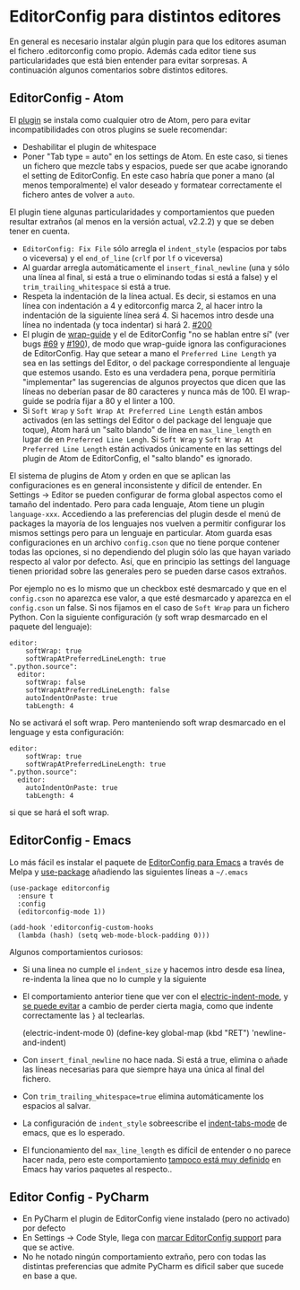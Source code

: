 # EditorConfig para distintos editores

En general es necesario instalar algún plugin para que los editores asuman el fichero .editorconfig como propio. Además cada editor tiene sus particularidades que está bien entender para evitar sorpresas. A continuación algunos comentarios sobre distintos editores.

## EditorConfig - Atom

El [plugin](https://atom.io/packages/editorconfig) se instala como cualquier otro de Atom, pero para evitar incompatibilidades con otros plugins se suele recomendar:

-   Deshabilitar el plugin de whitespace
-   Poner "Tab type = auto" en los settings de Atom. En este caso, si tienes un fichero que mezcle tabs y espacios, puede ser que acabe ignorando el setting de EditorConfig. En este caso habría que poner a mano (al menos temporalmente) el valor deseado y formatear correctamente el fichero antes de volver a `auto`.

El plugin tiene algunas particularidades y comportamientos que pueden resultar extraños (al menos en la versión actual, v2.2.2) y que se deben tener en cuenta.

-   `EditorConfig: Fix File` sólo arregla el `indent_style` (espacios por tabs o viceversa) y el `end_of_line` (`crlf` por `lf` o viceversa)
-   Al guardar arregla automáticamente el `insert_final_newline` (una y sólo una línea al final, si está a true o eliminando todas si está a false) y el `trim_trailing_whitespace` si está a true.
-   Respeta la indentación de la línea actual. Es decir, si estamos en una línea con indentación a 4 y editorconfig marca 2, al hacer intro la indentación de la siguiente línea será 4. Si hacemos intro desde una línea no indentada (y toca indentar) si hará 2. [#200](https://github.com/sindresorhus/atom-editorconfig/issues/200)
-   El plugin de [wrap-guide](https://github.com/atom/wrap-guide) y el de EditorConfig "no se hablan entre sí" (ver bugs [#69](https://github.com/atom/wrap-guide/issues/69) y [#190](https://github.com/sindresorhus/atom-editorconfig/issues/190)), de modo que wrap-guide ignora las configuraciones de EditorConfig. Hay que setear a mano el `Preferred Line Length` ya sea en las settings del Editor, o del package correspondiente al lenguaje que estemos usando. Esto es una verdadera pena, porque permitiría "implementar" las sugerencias de algunos proyectos que dicen que las líneas no deberían pasar de 80 caracteres y nunca más de 100. El wrap-guide se podría fijar a 80 y el linter a 100.
-   Si `Soft Wrap` y `Soft Wrap At Preferred Line Length` están ambos activados (en las settings del Editor o  del package del lenguaje que toque), Atom hará un "salto blando" de línea en `max_line_length` en lugar de en `Preferred Line Lengh`. Si `Soft Wrap` y `Soft Wrap At Preferred Line Length` están activados únicamente en las settings del plugin de Atom de EditorConfig, el "salto blando" es ignorado.

El sistema de plugins de Atom y orden en que se aplican las configuraciones es en general inconsistente y difícil de entender. En Settings -> Editor se pueden configurar de forma global aspectos como el tamaño del indentado. Pero para cada lenguaje, Atom tiene un plugin `language-xxx`. Accediendo a las preferencias del plugin desde el menú de packages la mayoría de los lenguajes nos vuelven a permitir configurar los mismos settings pero para un lenguaje en particular. Atom guarda esas configuraciones en un archivo `config.cson` que no tiene porque contener todas las opciones, si no dependiendo del plugin sólo las que hayan variado respecto al valor por defecto. Así, que en principio las settings del language tienen prioridad sobre las generales pero se pueden darse casos extraños.

Por ejemplo no es lo mismo que un checkbox esté desmarcado y que en el `config.cson` no aparezca ese valor, a que esté desmarcado y aparezca en el `config.cson` un false. Si nos fijamos en el caso de `Soft Wrap` para un fichero Python. Con la siguiente configuración (y soft wrap desmarcado en el paquete del lenguaje):

    editor:
        softWrap: true
        softWrapAtPreferredLineLength: true
    ".python.source":
      editor:
        softWrap: false
        softWrapAtPreferredLineLength: false
        autoIndentOnPaste: true
        tabLength: 4

No se activará el soft wrap. Pero manteniendo soft wrap desmarcado en el lenguage y esta configuración:

    editor:
        softWrap: true
        softWrapAtPreferredLineLength: true
    ".python.source":
      editor:
        autoIndentOnPaste: true
        tabLength: 4

si que se hará el soft wrap.

## EditorConfig - Emacs

Lo más fácil es instalar el paquete de [EditorConfig para Emacs](https://github.com/editorconfig/editorconfig-emacs) a través de Melpa y [use-package](https://github.com/jwiegley/use-package) añadiendo las siguientes líneas a `~/.emacs`

    (use-package editorconfig
      :ensure t
      :config
      (editorconfig-mode 1))

    (add-hook 'editorconfig-custom-hooks
      (lambda (hash) (setq web-mode-block-padding 0)))

Algunos comportamientos curiosos:

-   Si una linea no cumple el `indent_size` y hacemos intro desde esa línea, re-indenta la linea que no lo cumple y la siguiente
-   El comportamiento anterior tiene que ver con el [electric-indent-mode](http://emacsredux.com/blog/2013/03/29/automatic-electric-indentation/), y [se puede evitar](https://www.emacswiki.org/emacs/AutoIndentation) a cambio de perder cierta magia, como que indente correctamente las `}` al teclearlas.


    (electric-indent-mode 0)
    (define-key global-map (kbd "RET") 'newline-and-indent)

-   Con `insert_final_newline` no hace nada. Si está a true, elimina o añade las líneas necesarias para que siempre haya una única al final del fichero.
-   Con `trim_trailing_whitespace=true` elimina automáticamente los espacios al salvar.
-   La configuración de `indent_style` sobreescribe el [indent-tabs-mode](http://ergoemacs.org/emacs/emacs_tabs_space_indentation_setup.html) de emacs, que es lo esperado.
-   El funcionamiento del `max_line_length` es difícil de entender o no parece hacer nada, pero este comportamiento [tampoco está muy definido](https://stackoverflow.com/questions/723881/how-to-enforce-maximum-line-length-in-emacs) en Emacs hay varios paquetes al respecto..

## Editor Config - PyCharm

-   En PyCharm el plugin de EditorConfig viene instalado (pero no activado) por defecto
-   En Settings -> Code Style, llega con [marcar EditorConfig support](https://www.jetbrains.com/help/pycharm/configuring-code-style.html#editorconfig) para que se active.
-   No he notado ningún comportamiento extraño, pero con todas las distintas preferencias que admite PyCharm es dificil saber que sucede en base a que.
